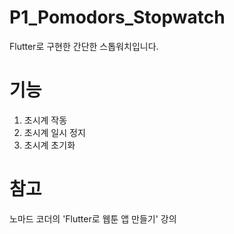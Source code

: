 # P1_Pomodors_Stopwatch

Flutter로 구현한 간단한 스톱워치입니다.

# 기능

1. 초시계 작동
2. 초시계 일시 정지
3. 초시계 초기화

# 참고

노마드 코더의 'Flutter로 웹툰 앱 만들기' 강의
